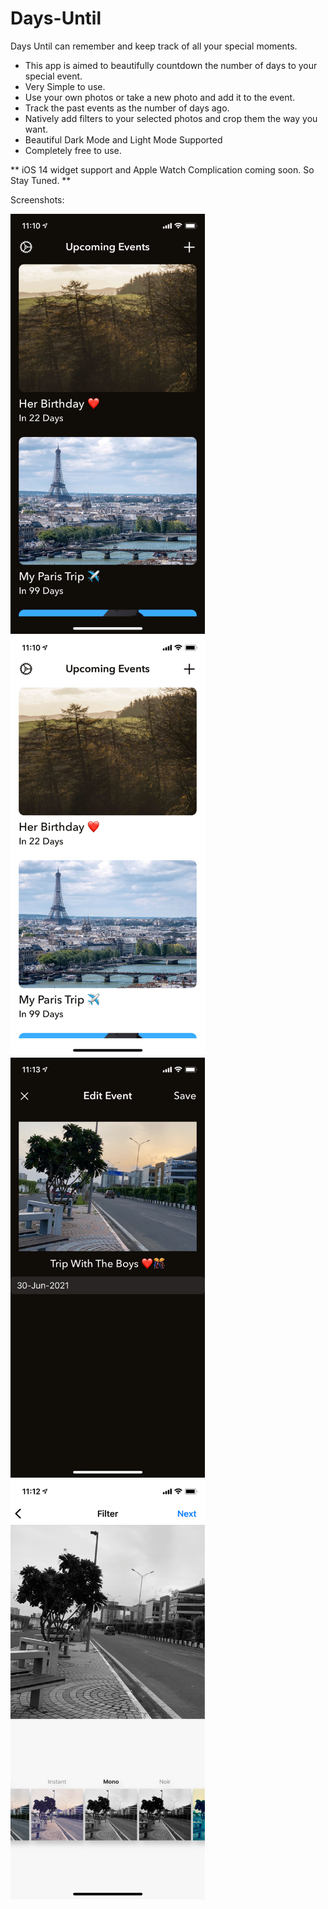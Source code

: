 # Days-Until

Days Until can remember and keep track of all your special moments. 

* This app is aimed to beautifully countdown the number of days to your special event.
* Very Simple to use.
* Use your own photos or take a new photo and add it to the event.
* Track the past events as the number of days ago.
* Natively add filters to your selected photos and crop them the way you want.
* Beautiful Dark Mode and Light Mode Supported
* Completely free to use.

** iOS 14 widget support and Apple Watch Complication coming soon. So Stay Tuned. **

Screenshots:

<p float="left">

<img src="https://github.com/chauhanswapnil/Days-Until/blob/main/Days%20Until/Screenshots/ss1.png" data-canonical-src="https://github.com/chauhanswapnil/Days-Until/blob/main/Days%20Until/Screenshots/ss1.png" width="311" height="672" />

<img src="https://github.com/chauhanswapnil/Days-Until/blob/main/Days%20Until/Screenshots/ss2.png" data-canonical-src="https://github.com/chauhanswapnil/Days-Until/blob/main/Days%20Until/Screenshots/ss2.png" width="311" height="672" />

<img src="https://github.com/chauhanswapnil/Days-Until/blob/main/Days%20Until/Screenshots/ss3.png" data-canonical-src="https://github.com/chauhanswapnil/Days-Until/blob/main/Days%20Until/Screenshots/ss3.png" width="311" height="672" />

<img src="https://github.com/chauhanswapnil/Days-Until/blob/main/Days%20Until/Screenshots/ss4.png" data-canonical-src="https://github.com/chauhanswapnil/Days-Until/blob/main/Days%20Until/Screenshots/ss4.png" width="311" height="672" />

</p>
